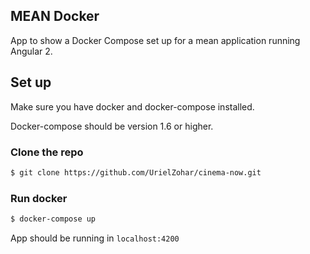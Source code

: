 ## MEAN Docker
App to show a Docker Compose set up for a mean application running Angular 2.

## Set up
Make sure you have docker and docker-compose installed.

Docker-compose should be version 1.6 or higher.

### Clone the repo
```bash
$ git clone https://github.com/UrielZohar/cinema-now.git
```
 ### Run docker
 ```bash
 $ docker-compose up
 ```

 App should be running in `localhost:4200`
